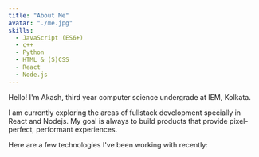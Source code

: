```yaml
---
title: "About Me"
avatar: "./me.jpg"
skills:
  - JavaScript (ES6+)
  - c++
  - Python
  - HTML & (S)CSS
  - React
  - Node.js
---
```


Hello! I'm Akash, third year computer science undergrade at IEM, Kolkata.

I am currently exploring the areas of fullstack development specially in React and Nodejs.
My goal is always to build products that provide pixel-perfect, performant experiences.

Here are a few technologies I've been working with recently:
